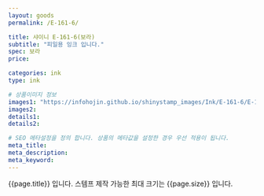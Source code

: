 ```yaml
---
layout: goods
permalink: /E-161-6/

title: 샤이니 E-161-6(보라)
subtitle: "피일용 잉크 입니다."
spec: 보라
price: 

categories: ink
type: ink

# 상품이미지 정보
images1: "https://infohojin.github.io/shinystamp_images/Ink/E-161-6/E-161-6_1.jpg"
images2:
details1:
details2:    

# SEO 메타설정을 정의 합니다. 상품의 메타값을 설정한 경우 우선 적용이 됩니다.
meta_title: 
meta_description:
meta_keyword:
---
```


{{page.title}} 입니다. 스템프 제작 가능한 최대 크기는 {{page.size}} 입니다.